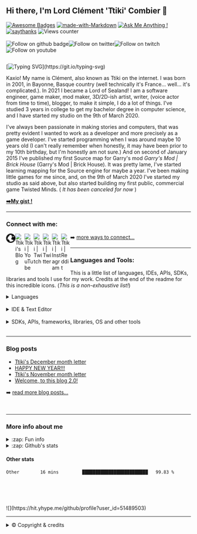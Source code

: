 <!--VARIABLES DECLARATION-->
<!--Links-->
[website]: https://ttiki.github.io
[blog]: https://ttiki-blog.blogspot.com/
[reddit]: https://www.reddit.com/user/Ttikii
[twitch]: https://www.twitch.tv/ttiki
[twitter]: https://twitter.com/Kutsatuta
[youtube]: https://www.youtube.com/channel/UCeIO_K2bJR7gakbmD8vsrgw
[instagram]: https://www.instagram.com/ttikiofficial/
[twitch]: https://www.twitch.tv/ttiki
[github]: https://github.com/ttiki
<!--Auto-->
[twitterf]: https://twitter.com/intent/user?screen_name=Kutsatuta
[youtubef]: http://www.youtube.com/channel/UCeIO_K2bJR7gakbmD8vsrgw?sub_confirmation=1

<!--Action Variables-->
<!--#
ICONSSIZE=25px
$-->

## Hi there, I'm Lord Clément 'Ttiki' Combier  👋
[![Awesome Badges](https://img.shields.io/badge/badges-awesome-green.svg)](https://github.com/Naereen/badges)
[![made-with-Markdown](https://img.shields.io/badge/Made%20with-Markdown-1f425f.svg)](http://commonmark.org)
[![Ask Me Anything !](https://img.shields.io/badge/Ask%20me-anything-1abc9c.svg)](https://GitHub.com/Ttiki/ama)
[![saythanks](https://img.shields.io/badge/Say%20Thanks-!-1EAEDB.svg)](https://saythanks.io/to/Ttiki)
![Views counter](https://komarev.com/ghpvc/?username=ttiki&color=orange)
<br/>
<br/>
[<img align="left" alt="Follow on github badge" target="_blank" src="https://img.shields.io/github/followers/ttiki?label=Follow%20me%21&style=social"/>][github]
[<img align="left" alt="Follow on twitter" target="_blank" src="https://img.shields.io/twitter/follow/kutsatuta?style=social"/>][twitterf]
[<img align="left" alt="Follow on twitch" target="_blank" src="https://img.shields.io/twitch/status/Ttiki?style=social"/>][twitch]
[<img align="left" alt="Follow on youtube" target="_blank" src="https://img.shields.io/youtube/channel/subscribers/UCeIO_K2bJR7gakbmD8vsrgw?style=social"/>][youtubef]


<!--**Ttiki/Ttiki** is a ✨ _special_ ✨ repository because its `README.md` (this file) appears on your GitHub profile.-->
<br/>
<br/>

[![Typing SVG](https://readme-typing-svg.herokuapp.com?color=%23000000&duration=2500&lines=Making+code%2C+because+I+can!)](https://git.io/typing-svg)

Kaxio! 
My name is Clément, also known as Ttiki on the internet. I was born in 2001, in Bayonne, Basque country (well technically it's France... well... it's complicated.). In 2021 I became a Lord of Sealand!
I am a software engineer, game maker, mod maker, 3D/2D-ish artist, writer, (voice actor from time to time), blogger, to make it simple, I do a lot of things.
I've studied 3 years in college to get my bachelor degree in computer science, and I have started my studio on the 9th of March 2020.

I've always been passionate in making stories and computers, that was pretty evident I wanted to work as a developer and more precisely as a game developer. I've started programming when I was around maybe 10 years old (I can't really remember when honestly, it may have been prior to my 10th birthday, but I'm honestly am not sure.) And on second of January 2015 I've published my first Source map for Garry's mod *Garry's Mod | Brick House* (Garry's Mod | Brick House). It was pretty lame, I've started learning mapping for the Source engine for maybe a year. 
I've been making little games for me since, and, on the 9th of March 2020 I've started my studio as said above, but also started building my first public, commercial game Twisted Minds. ( *It has been canceled for now* )

**[➡️My gist !](https://gist.github.com/Ttiki)**
<br/>

---

### Connect with me:
<!--[![Ttiki's HUB](https://raw.githubusercontent.com/iconic/open-iconic/master/svg/globe.svg)][website]
[![Ttiki's Blog](https://1.bp.blogspot.com/-z78EKsyIB2s/YG304qlj8WI/AAAAAAAAEMY/gjaorXX4X3EQ_Nwdl0mc-bbrvQnBouAewCK4BGAYYCw/s120-pf/ttiki-logo.png)][blog]
[![YouTube](https://cdn.jsdelivr.net/npm/simple-icons@v3/icons/youtube.svg)][youtube]
[![Twitch](https://cdn.jsdelivr.net/npm/simple-icons@3.13.0/icons/twitch.svg)][twitch]
[![Twitter](https://cdn.jsdelivr.net/npm/simple-icons@v3/icons/twitter.svg)][twitter]
[![Instagram](https://cdn.jsdelivr.net/npm/simple-icons@v3/icons/instagram.svg)][instagram]
[![Reddit](https://cdn.jsdelivr.net/npm/simple-icons@3.13.0/icons/reddit.svg)][reddit]-->

[<img align="left" alt="ttiki.github.io" width="25px" src="https://raw.githubusercontent.com/iconic/open-iconic/master/svg/globe.svg" />][website]
[<img align="left" alt="Ttiki's Blog" width="25px" src="https://cdn.jsdelivr.net/npm/simple-icons@3.13.0/icons/blogger.svg" />][blog]
[<img align="left" alt="Ttiki | YouTube" width="25px" src="https://cdn.jsdelivr.net/npm/simple-icons@v3/icons/youtube.svg" />][youtube]
[<img align="left" alt="Ttiki | Twitch" width="25px" src="https://cdn.jsdelivr.net/npm/simple-icons@3.13.0/icons/twitch.svg" />][twitch]
[<img align="left" alt="Ttiki | Twitter" width="25px" src="https://cdn.jsdelivr.net/npm/simple-icons@v3/icons/twitter.svg" />][twitter]
[<img align="left" alt="Ttiki | Instagram" width="25px" src="https://cdn.jsdelivr.net/npm/simple-icons@v3/icons/instagram.svg" />][instagram]
[<img align="left" alt="Ttiki | Reddit" width="25px" src="https://cdn.jsdelivr.net/npm/simple-icons@3.13.0/icons/reddit.svg" />][reddit]


➡️ [more ways to connect...](https://ttiki.notion.site/c19441f7173749e3a1d5551171e69366?v=b32b95c657434bc38a46fbdd9c1acfa8)
<br/>

---

### Languages and Tools:
This is a little list of languages, IDEs, APIs, SDKs, libraries and tools I use for my work. Credits at the end of the readme for this incredible icons. (*This is a non-exhaustive list!*)
<!-- <img align="left" alt="GitHub" width="26px" src="" /> -->
<details>
  
  <summary>Languages</summary>
  <!--A-->
  <!--B-->
  <img align="left" alt="Bash" width="35px" style="margin:5px" src="https://raw.githubusercontent.com/devicons/devicon/master/icons/bash/bash-original.svg" />
  <!--C-->
  <img align="left" alt="C" width="35px" style="margin:5px" src="https://raw.githubusercontent.com/devicons/devicon/master/icons/c/c-original.svg" />
  <img align="left" alt="CakePHP" width="35px" style="margin:5px" src="https://raw.githubusercontent.com/devicons/devicon/master/icons/cakephp/cakephp-original.svg" />
  <img align="left" alt="C++" width="35px" style="margin:5px"src="https://raw.githubusercontent.com/devicons/devicon/master/icons/cplusplus/cplusplus-original.svg" />
  <img align="left" alt="C#" width="35px" style="margin:5px" src="https://raw.githubusercontent.com/devicons/devicon/master/icons/csharp/csharp-original.svg" />
  <img align="left" alt="CSS3" width="35px" style="margin:5px" src="https://raw.githubusercontent.com/devicons/devicon/master/icons/css3/css3-original-wordmark.svg" />
  <!--D-->
  <img align="left" alt="Dart" width="35px" style="margin:5px" src="https://raw.githubusercontent.com/devicons/devicon/master/icons/dart/dart-original.svg" />
  <!--E-->
  <!--F-->
  <!--G-->
  <!--H-->
  <img align="left" alt="HTML5" width="35px" style="margin:5px" src="https://raw.githubusercontent.com/devicons/devicon/master/icons/html5/html5-original-wordmark.svg" />
  <!--I-->
  <!--J-->
  <img align="left" alt="Java" width="35px" style="margin:5px" src="https://raw.githubusercontent.com/devicons/devicon/master/icons/java/java-original-wordmark.svg" />
  <img align="left" alt="JavaScript" width="35px" style="margin:5px" src="https://raw.githubusercontent.com/devicons/devicon/master/icons/javascript/javascript-original.svg" />
  <!--K-->
  <img align="left" alt="Kotlin" width="35px" style="margin:5px" src="https://raw.githubusercontent.com/devicons/devicon/master/icons/kotlin/kotlin-original.svg" />
  <!--L-->
  <img align="left" alt="Lua"width="35px" style="margin:5px" src="https://raw.githubusercontent.com/devicons/devicon/master/icons/lua/lua-plain-wordmark.svg" />
  <!--M-->
  <img align="left" alt="Markdown" width="35px" style="margin:5px"src="https://raw.githubusercontent.com/devicons/devicon/master/icons/markdown/markdown-original.svg" />
  <!--N-->
  <!--O-->
  <!-- I know it's not just a programming language, but there is too much things going on the SDK, API, Library, OS and tools section below... -->
  <img align="left" alt="OpenGL" width="35px" style="margin:5px"src="https://raw.githubusercontent.com/devicons/devicon/master/icons/opengl/opengl-plain.svg" />
  <!--P-->
  <img align="left" alt="PHP"width="35px" style="margin:5px" src="https://raw.githubusercontent.com/devicons/devicon/master/icons/php/php-original.svg" />
  <img align="left" alt="Processing" width="35px" style="margin:5px" src="https://raw.githubusercontent.com/devicons/devicon/master/icons/processing/processing-original.svg" />
  <img align="left" alt="Python" width="35px" style="margin:5px" src="https://raw.githubusercontent.com/devicons/devicon/master/icons/python/python-original.svg" />
  <!--Q-->
  <!--R-->
  <img align="left" alt="R" width="35px" style="margin:5px" src="https://raw.githubusercontent.com/devicons/devicon/master/icons/r/r-original.svg" />
  <!--S-->
  <img align="left" alt="Sass" width="35px" style="margin:5px" src="https://raw.githubusercontent.com/devicons/devicon/master/icons/sass/sass-original.svg" />
  <img align="left" alt="Swift" width="35px" style="margin:5px" src="https://raw.githubusercontent.com/devicons/devicon/master/icons/swift/swift-original.svg" />
  <!--T-->
  <img align="left" alt="Typescript" width="35px" style="margin:5px" src="https://raw.githubusercontent.com/devicons/devicon/master/icons/typescript/typescript-original.svg" />
  <!--U-->
  <!--V-->
  <!--W-->
  <!--X-->
  <!--Y-->
  <!--Z-->
</details>
<br/>
<details>
  <summary>IDE & Text Editor</summary>
  <!--A-->
  <img align="left" alt="Atom" width="35px" style="margin:5px" src="https://raw.githubusercontent.com/devicons/devicon/master/icons/atom/atom-original-wordmark.svg" />
  <!--B-->
  <!--C-->
  <!--D-->
  <!--E-->
  <!--F-->
  <!--G-->
  <!--H-->
  <!--I-->
  <!--J-->
  <!--K-->
  <!--L-->
  <!--M-->
  <!--N-->
  <!--O-->
  <!--P-->
  <!--Q-->
  <!--R-->
  <img align="left" alt="RStudio" width="35px" style="margin:5px" src="https://raw.githubusercontent.com/devicons/devicon/master/icons/rstudio/rstudio-original.svg" />
  <!--S-->
  <!--T-->
  <!--U-->
  <!--V-->
  <img align="left" alt="Vim" width="35px" style="margin:5px" src="https://raw.githubusercontent.com/devicons/devicon/master/icons/vim/vim-original.svg" />
  <img align="left" alt="Visual Studio" width="35px" style="margin:5px" src="https://raw.githubusercontent.com/devicons/devicon/master/icons/visualstudio/visualstudio-plain.svg" />
  <img align="left" alt="Visual Studio Code" width="35px" style="margin:5px" src="https://raw.githubusercontent.com/devicons/devicon/master/icons/vscode/vscode-original.svg" />
  <!--W-->
  <!--X-->
  <!--Y-->
  <!--Z-->
</details>
<br/>
<details>
  <summary>SDKs, APIs, frameworks, libraries, OS and other tools</summary>
  <!--A-->
  <img align="left" alt="Apache" width="35px" style="margin:5px" src="https://raw.githubusercontent.com/devicons/devicon/master/icons/apache/apache-original-wordmark.svg" />
  <img align="left" alt="Arduino" width="35px" style="margin:5px" src="https://raw.githubusercontent.com/devicons/devicon/master/icons/arduino/arduino-original-wordmark.svg" />
  <!--B-->
  <img align="left" alt="bitbucket" width="35px" style="margin:5px" src="https://raw.githubusercontent.com/devicons/devicon/master/icons/bitbucket/bitbucket-original-wordmark.svg" />
  <img align="left" alt="Bootstrap" width="35px" style="margin:5px" src="https://raw.githubusercontent.com/devicons/devicon/master/icons/bootstrap/bootstrap-plain-wordmark.svg" />
  <!--C-->
  <!--D-->
  <img align="left" alt="D3.js" width="35px" style="margin:5px" src="https://raw.githubusercontent.com/devicons/devicon/master/icons/d3js/d3js-original.svg" />
  <img align="left" alt="Docker" width="35px" style="margin:5px" src="https://raw.githubusercontent.com/devicons/devicon/master/icons/docker/docker-original.svg" />
  <!--E-->
  <img align="left" alt="Electron" width="35px" style="margin:5px" src="https://raw.githubusercontent.com/devicons/devicon/master/icons/electron/electron-original-wordmark.svg" />
  <!--F-->
  <img align="left" alt="Filezilla" width="35px" style="margin:5px" src="https://raw.githubusercontent.com/devicons/devicon/master/icons/filezilla/filezilla-plain.svg" />
  <img align="left" alt="Firebase" width="35px" style="margin:5px" src="https://raw.githubusercontent.com/devicons/devicon/master/icons/firebase/firebase-plain-wordmark.svg" />
  <img align="left" alt="Flutter" width="35px" style="margin:5px" src="https://raw.githubusercontent.com/devicons/devicon/master/icons/flutter/flutter-original.svg" />
  <!--G-->
  <img align="left" alt="GCC" width="35px" style="margin:5px" src="https://raw.githubusercontent.com/devicons/devicon/master/icons/gcc/gcc-original.svg" />
  <img align="left" alt="Git" width="35px" style="margin:5px" src="https://raw.githubusercontent.com/devicons/devicon/master/icons/git/git-plain.svg" />
  <img align="left" alt="GitHub" width="35px" style="margin:5px" src="https://raw.githubusercontent.com/devicons/devicon/master/icons/github/github-original-wordmark.svg" />
  <img align="left" alt="Gitlab" width="35px" style="margin:5px" src="https://raw.githubusercontent.com/devicons/devicon/master/icons/gitlab/gitlab-original-wordmark.svg" />
  <img align="left" alt="Gradle" width="35px" style="margin:5px" src="https://raw.githubusercontent.com/devicons/devicon/master/icons/gradle/gradle-plain-wordmark.svg" />
  <!--H-->
  <img align="left" alt="Heroku" width="35px" style="margin:5px" src="https://raw.githubusercontent.com/devicons/devicon/master/icons/heroku/heroku-plain-wordmark.svg" />
  <!--I-->
  <!--J-->
  <img align="left" alt="JQuery" width="35px" style="margin:5px" src="https://raw.githubusercontent.com/devicons/devicon/master/icons/jquery/jquery-original-wordmark.svg" />
  <img align="left" alt="Jupyter" width="35px" style="margin:5px" src="https://raw.githubusercontent.com/devicons/devicon/master/icons/jupyter/jupyter-original-wordmark.svg" />
  <!--K-->
  <!--L-->
  <!--M-->
  <img align="left" alt="Material UI" width="35px" style="margin:5px" src="https://raw.githubusercontent.com/devicons/devicon/master/icons/materialui/materialui-original.svg" />
  <img align="left" alt="MatLab" width="35px" style="margin:5px" src="https://raw.githubusercontent.com/devicons/devicon/master/icons/matlab/matlab-original.svg" />
  <img align="left" alt="MsDOS" width="35px" style="margin:5px" src="https://raw.githubusercontent.com/devicons/devicon/master/icons/msdos/msdos-original.svg" />
  <img align="left" alt="MySQL" width="35px" style="margin:5px" src="https://raw.githubusercontent.com/devicons/devicon/master/icons/mysql/mysql-original-wordmark.svg" />
  <!--N-->
  <!-- I know it's Dot NET and no just NET, but I don't care -->
  <img align="left" alt=".Net" width="35px" style="margin:5px"src="https://raw.githubusercontent.com/devicons/devicon/master/icons/dot-net/dot-net-original-wordmark.svg" />
  <img align="left" alt="NodeJS" width="35px" style="margin:5px"src="https://raw.githubusercontent.com/devicons/devicon/master/icons/nodejs/nodejs-plain.svg" />
  <img align="left" alt="NPM" width="35px" style="margin:5px" src="https://raw.githubusercontent.com/devicons/devicon/master/icons/npm/npm-original-wordmark.svg" />
  <!--O-->
  <!--P-->
  <img align="left" alt="PostgreSQL" width="35px" style="margin:5px" src="https://raw.githubusercontent.com/devicons/devicon/master/icons/postgresql/postgresql-original-wordmark.svg" />
  <img align="left" alt="Putty" width="35px" style="margin:5px" src="https://raw.githubusercontent.com/devicons/devicon/master/icons/putty/putty-original.svg" />
  <!--Q-->
  <img align="left" alt="QT" width="35px" style="margin:5px" src="https://raw.githubusercontent.com/devicons/devicon/master/icons/qt/qt-original.svg" />
  <!--R-->
  <img align="left" alt="RaspberryPi" width="35px" style="margin:5px" src="https://raw.githubusercontent.com/devicons/devicon/master/icons/raspberrypi/raspberrypi-original.svg" />
  <img align="left" alt="React" width="35px" style="margin:5px" src="https://raw.githubusercontent.com/devicons/devicon/master/icons/react/react-original-wordmark.svg" />
  <!--S-->
  <img align="left" alt="Symfony" width="35px" style="margin:5px"src="https://raw.githubusercontent.com/devicons/devicon/master/icons/symfony/symfony-original-wordmark.svg" />
  <!--T-->
  <!--U-->
  <img align="left" alt="Unity" width="35px" style="margin:5px" src="https://raw.githubusercontent.com/devicons/devicon/master/icons/unity/unity-original.svg" />
  <!--V-->
  <!--W-->
  <!--X-->
  <!--Y-->
  <!--Z-->
</details>

<br />

---

### Blog posts
<!-- BLOG-POST-LIST:START -->
- [Ttiki&#39;s December month letter](https://ttiki-blog.blogspot.com/2022/01/ttikis-december-month-letter.html)
- [HAPPY NEW YEAR!!!](https://ttiki-blog.blogspot.com/2022/01/happy-new-year.html)
- [Ttiki&#39;s November month letter](https://ttiki-blog.blogspot.com/2021/12/ttikis-november-month-letter.html)
- [Welcome, to this blog 2.0!](https://ttiki-blog.blogspot.com/2021/10/welcome-hello-everyone.html)
<!-- BLOG-POST-LIST:END -->
➡️ [read more blog posts...](https://ttiki-blog.blogspot.com/)

<br/>

---

### More info about me
<details>
  <summary>:zap: Fun info</summary>
  
  * 🔭 I’m currently working on Too many project to be listed here<br/>
  * 🌱 I’m currently learning Application development for Android<br/>
  <!-- 👯 I’m looking to collaborate on ...
  * 🤔 I’m looking for help with ...-->
  * 💬 Ask me about anything you want about my project or myself<br/>
  * 📫 How to reach me: [https://ttiki.notion.site/c19441f7173749e3a1d5551171e69366?v=b32b95c657434bc38a46fbdd9c1acfa8](Follow me on these social medias)<br/>
  * 😄 Pronouns: Ttiki, El nano, *ptitclemdu64*<br/>
  * ⚡ Fun fact: I've got a composit / titanium spine and am a lord of SeaLand<br/>
  
</details>
<details>
  <summary>:zap: Github's stats</summary> 
    <!--Global stats-->
    <a href="https://github.com/anuraghazra/github-readme-stats"><img align="center" src="https://github-readme-stats.vercel.app/api?username=ttiki&?count_private=true&show_icons=true" alt="Ttiki's GitHub stats"/></a>
    <!--Waka time other stats-->
    <a href="https://github.com/anuraghazra/github-readme-stats"><img align="center" src="https://github-readme-stats.vercel.app/api/wakatime?username=ttiki" alt="Ttiki's wakatime stats"/></a><br/>
   <!--Top languages-->
    <a href="https://github.com/anuraghazra/github-readme-stats"><img align="center" src="https://github-readme-stats.vercel.app/api/top-langs/?username=ttiki&langs_count=10" alt="Ttiki's top languages"/></a>
    <!--profile trophy-->
    <a href="https://github.com/ryo-ma/github-profile-trophy"><img align="center" src="https://github-profile-trophy.vercel.app/?username=ttiki&column=7&margin-w=15&margin-h=15&no-bg=true" alt="Ttiki's GitHub profile trophy"/></a><br/>
    <!--🔥 GitHub Readme Streak Stats-->
    <a href="https://git.io/streak-stats"><img align="center" align="center" src="https://github-readme-streak-stats.herokuapp.com?user=Ttiki&date_format=j%20M%5B%20Y%5D&background=DD272700" alt="Ttiki's GitHub Streak"/></a><br/>
</details>

#### Other stats
<!--START_SECTION:waka-->
```text
Other        16 mins         █████████████████████████   99.83 % 
```
<!--END_SECTION:waka-->
<br/>
<br/>
<!--START_SECTION:activity-->
<!--END_SECTION:activity-->
<br/>
<br/>
![](https://hit.yhype.me/github/profile?user_id=51489503)

---

<details>
<summary>© Copyright & credits</summary>
  
  - [Badges/Shields by Shields.io](https://shields.io/category/build)<br/>
  - [FAMFAMFAM Flags icons](http://www.famfamfam.com/lab/icons/flags/)<br/>
  - [Icons by Dev Icons](https://github.com/devicons/devicon/tree/master/icons)<br/>
  - [Other icons](https://cdn.jsdelivr.net/npm/simple-icons@v3/icons/)
  - [Waka Stats](https://github.com/anmol098/waka-readme-stats)<br/>
  - [GitHub stats by](https://github.com/anuraghazra/github-readme-stats)<br/>
  - [GitHub profile trophy](https://github.com/ryo-ma/github-profile-trophy)<br/>
  - [🔥 GitHub Readme Streak Stats](https://github.com/denvercoder1/github-readme-streak-stats)
  - [GitHub view counter](https://github.com/antonkomarev/github-profile-views-counter)
  - [GitHub typing svg](https://github.com/denvercoder1/readme-typing-svg)
  - [Blog posts workflow](https://github.com/gautamkrishnar/blog-post-workflow)
  - [Ÿ HŸPE stats](https://yhype.me/)
</details>
